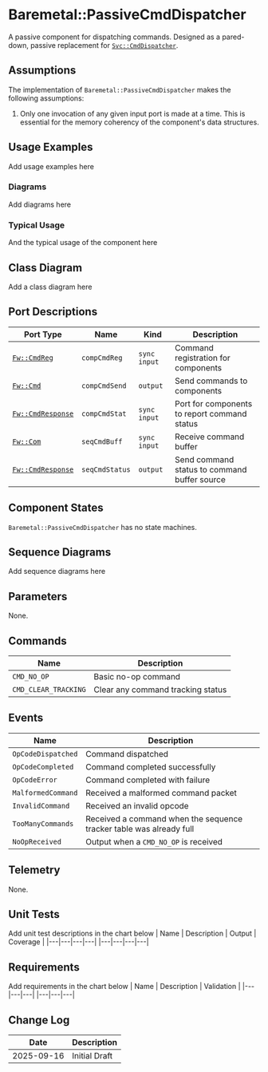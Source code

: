 # Baremetal::PassiveCmdDispatcher

A passive component for dispatching commands. Designed as a pared-down, passive replacement for
[`Svc::CmdDispatcher`](../../CmdDispatcher/docs/sdd.md).

## Assumptions

The implementation of `Baremetal::PassiveCmdDispatcher` makes the following assumptions:

1. Only one invocation of any given input port is made at a time. This is essential for the memory coherency of the component's data structures.

## Usage Examples
Add usage examples here

### Diagrams
Add diagrams here

### Typical Usage
And the typical usage of the component here

## Class Diagram
Add a class diagram here

## Port Descriptions
| Port Type | Name | Kind | Description |
|---|---|---|---|
| [`Fw::CmdReg`](../../../Fw/Cmd/docs/sdd.md) | `compCmdReg` | `sync input` | Command registration for components |
| [`Fw::Cmd`](../../../Fw/Cmd/docs/sdd.md) | `compCmdSend` | `output` | Send commands to components |
| [`Fw::CmdResponse`](../../../Fw/Cmd/docs/sdd.md) | `compCmdStat` | `sync input` | Port for components to report command status |
| [`Fw::Com`](../../../Fw/Com/docs/sdd.md) | `seqCmdBuff` | `sync input` | Receive command buffer |
| [`Fw::CmdResponse`](../../../Fw/Cmd/docs/sdd.md) | `seqCmdStatus` | `output` | Send command status to command buffer source |

## Component States
`Baremetal::PassiveCmdDispatcher` has no state machines.

## Sequence Diagrams
Add sequence diagrams here

## Parameters
None.

## Commands
| Name | Description |
|---|---|
| `CMD_NO_OP` | Basic no-op command |
| `CMD_CLEAR_TRACKING` | Clear any command tracking status |

## Events
| Name | Description |
|---|---|
| `OpCodeDispatched` | Command dispatched |
| `OpCodeCompleted` | Command completed successfully |
| `OpCodeError` | Command completed with failure |
| `MalformedCommand` | Received a malformed command packet |
| `InvalidCommand` | Received an invalid opcode |
| `TooManyCommands` | Received a command when the sequence tracker table was already full |
| `NoOpReceived` | Output when a `CMD_NO_OP` is received |

## Telemetry
None.

## Unit Tests
Add unit test descriptions in the chart below
| Name | Description | Output | Coverage |
|---|---|---|---|
|---|---|---|---|

## Requirements
Add requirements in the chart below
| Name | Description | Validation |
|---|---|---|
|---|---|---|

## Change Log
| Date | Description |
|---|---|
| 2025-09-16 | Initial Draft |
